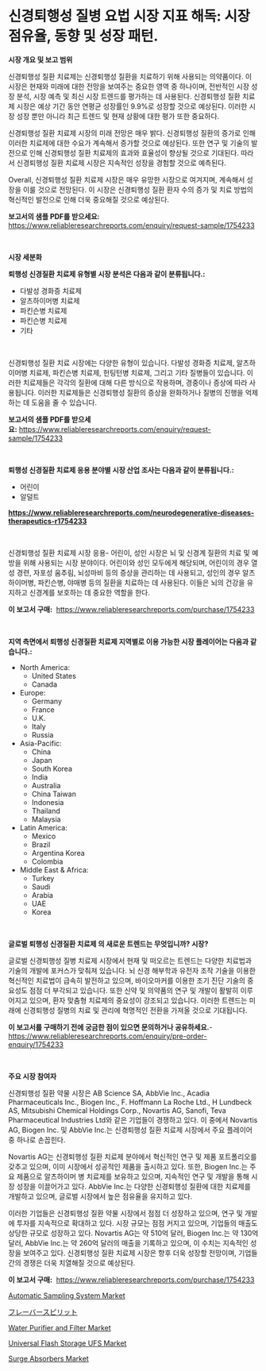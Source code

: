 <p><h1>신경퇴행성 질병 요법 시장 지표 해독: 시장 점유율, 동향 및 성장 패턴.</h1></p><p><strong>시장 개요 및 보고 범위</strong></p>
<p><p>신경퇴행성 질환 치료제는 신경퇴행성 질환을 치료하기 위해 사용되는 의약품이다. 이 시장은 현재와 미래에 대한 전망을 보여주는 중요한 영역 중 하나이며, 전반적인 시장 성장 분석, 시장 예측 및 최신 시장 트렌드를 평가하는 데 사용된다. 신경퇴행성 질환 치료제 시장은 예상 기간 동안 연평균 성장률인 9.9%로 성장할 것으로 예상된다. 이러한 시장 성장 뿐만 아니라 최근 트렌드 및 현재 상황에 대한 평가 또한 중요하다.</p><p>신경퇴행성 질환 치료제 시장의 미래 전망은 매우 밝다. 신경퇴행성 질환의 증가로 인해 이러한 치료제에 대한 수요가 계속해서 증가할 것으로 예상된다. 또한 연구 및 기술의 발전으로 인해 신경퇴행성 질환 치료제의 효과와 효율성이 향상될 것으로 기대된다. 따라서 신경퇴행성 질환 치료제 시장은 지속적인 성장을 경험할 것으로 예측된다.</p><p>Overall, 신경퇴행성 질환 치료제 시장은 매우 유망한 시장으로 여겨지며, 계속해서 성장을 이룰 것으로 전망된다. 이 시장은 신경퇴행성 질환 환자 수의 증가 및 치료 방법의 혁신적인 발전으로 인해 더욱 중요해질 것으로 예상된다.</p></p>
<p><strong>보고서의 샘플 PDF를 받으세요:</strong> <a href="https://www.reliableresearchreports.com/enquiry/request-sample/1754233">https://www.reliableresearchreports.com/enquiry/request-sample/1754233</a></p>
<p>&nbsp;</p>
<p><strong>시장 세분화</strong></p>
<p><strong>퇴행성 신경질환 치료제 유형별 시장 분석은 다음과 같이 분류됩니다.:</strong></p>
<p><ul><li>다발성 경화증 치료제</li><li>알츠하이머병 치료제</li><li>파킨슨병 치료제</li><li>파킨슨병 치료제</li><li>기타</li></ul></p>
<p>&nbsp;</p>
<p><p>신경퇴행성 질환 치료 시장에는 다양한 유형이 있습니다. 다발성 경화증 치료제, 알츠하이머병 치료제, 파킨슨병 치료제, 헌팅턴병 치료제, 그리고 기타 질병들이 있습니다. 이러한 치료제들은 각각의 질환에 대해 다른 방식으로 작용하며, 경중이나 증상에 따라 사용됩니다. 이러한 치료제들은 신경퇴행성 질환의 증상을 완화하거나 질병의 진행을 억제하는 데 도움을 줄 수 있습니다.</p></p>
<p><strong>보고서의 샘플 PDF를 받으세요:</strong>&nbsp;<a href="https://www.reliableresearchreports.com/enquiry/request-sample/1754233">https://www.reliableresearchreports.com/enquiry/request-sample/1754233</a></p>
<p>&nbsp;</p>
<p><strong> 퇴행성 신경질환 치료제 응용 분야별 시장 산업 조사는 다음과 같이 분류됩니다.:</strong></p>
<p><ul><li>어린이</li><li>알덜트</li></ul></p>
<p><strong><a href="https://www.reliableresearchreports.com/neurodegenerative-diseases-therapeutics-r1754233">https://www.reliableresearchreports.com/neurodegenerative-diseases-therapeutics-r1754233</a></strong></p>
<p>&nbsp;</p>
<p><p>신경퇴행성 질환 치료제 시장 응용- 어린이, 성인 시장은 뇌 및 신경계 질환의 치료 및 예방을 위해 사용되는 시장 분야이다. 어린이와 성인 모두에게 해당되며, 어린이의 경우 열성 경련, 자포성 움추림, 뇌성마비 등의 증상을 관리하는 데 사용되고, 성인의 경우 알츠하이머병, 파킨슨병, 야매병 등의 질환을 치료하는 데 사용된다. 이들은 뇌의 건강을 유지하고 신경계를 보호하는 데 중요한 역할을 한다.</p></p>
<p><strong>이 보고서 구매:</strong>&nbsp; <a href="https://www.reliableresearchreports.com/purchase/1754233">https://www.reliableresearchreports.com/purchase/1754233</a></p>
<p>&nbsp;</p>
<p><strong>지역 측면에서 퇴행성 신경질환 치료제 지역별로 이용 가능한 시장 플레이어는 다음과 같습니다.:</strong></p>
<p><ul>
    <li>
        North America:
        <ul>
            <li>United States</li>
            <li>Canada</li>
        </ul>
    </li>
    <li>
        Europe:
        <ul>
            <li>Germany</li>
            <li>France</li>
            <li>U.K.</li>
            <li>Italy</li>
            <li>Russia</li>
        </ul>
    </li>
    <li>
        Asia-Pacific:
        <ul>
            <li>China</li>
            <li>Japan</li>
            <li>South Korea</li>
            <li>India</li>
            <li>Australia</li>
            <li>China Taiwan</li>
            <li>Indonesia</li>
            <li>Thailand</li>
            <li>Malaysia</li>
        </ul>
    </li>
    <li>
        Latin America:
        <ul>
            <li>Mexico</li>
            <li>Brazil</li>
            <li>Argentina Korea</li>
            <li>Colombia</li>
        </ul>
    </li>
    <li>
        Middle East & Africa:
        <ul>
            <li>Turkey</li>
            <li>Saudi</li>
            <li>Arabia</li>
            <li>UAE</li>
            <li>Korea</li>
        </ul>
    </li>
    </ul></p>
<p>&nbsp;</p>
<p><strong>글로벌 퇴행성 신경질환 치료제 의 새로운 트렌드는 무엇입니까? 시장?</strong></p>
<p><p>글로벌 신경퇴행성 질병 치료제 시장에서 현재 및 떠오르는 트렌드는 다양한 치료법과 기술의 개발에 포커스가 맞춰져 있습니다. 뇌 신경 해부학과 유전자 조작 기술을 이용한 혁신적인 치료법이 급속히 발전하고 있으며, 바이오마커를 이용한 조기 진단 기술의 중요성도 점점 더 부각되고 있습니다. 또한 신약 및 의약품의 연구 및 개발이 활발히 이루어지고 있으며, 환자 맞춤형 치료제의 중요성이 강조되고 있습니다. 이러한 트렌드는 미래에 신경퇴행성 질병의 치료 및 관리에 혁명적인 전환을 가져올 것으로 기대됩니다.</p></p>
<p><strong>이 보고서를 구매하기 전에 궁금한 점이 있으면 문의하거나 공유하세요.</strong>- <a href="https://www.reliableresearchreports.com/enquiry/pre-order-enquiry/1754233">https://www.reliableresearchreports.com/enquiry/pre-order-enquiry/1754233</a></p>
<p>&nbsp;</p>
<p><strong>주요 시장 참여자</strong></p>
<p><p>신경퇴행성 질환 약물 시장은 AB Science SA, AbbVie Inc., Acadia Pharmaceuticals Inc., Biogen Inc., F. Hoffmann La Roche Ltd., H Lundbeck AS, Mitsubishi Chemical Holdings Corp., Novartis AG, Sanofi, Teva Pharmaceutical Industries Ltd와 같은 기업들이 경쟁하고 있다. 이 중에서 Novartis AG, Biogen Inc. 및 AbbVie Inc.는 신경퇴행성 질환 치료제 시장에서 주요 플레이어 중 하나로 손꼽힌다. </p><p>Novartis AG는 신경퇴행성 질환 치료제 분야에서 혁신적인 연구 및 제품 포트폴리오를 갖추고 있으며, 이미 시장에서 성공적인 제품을 출시하고 있다. 또한, Biogen Inc.는 주요 제품으로 알츠하이머 병 치료제를 보유하고 있으며, 지속적인 연구 및 개발을 통해 시장 성장을 이끌어가고 있다. AbbVie Inc.는 다양한 신경퇴행성 질환에 대한 치료제를 개발하고 있으며, 글로벌 시장에서 높은 점유율을 유지하고 있다. </p><p>이러한 기업들은 신경퇴행성 질환 약물 시장에서 점점 더 성장하고 있으며, 연구 및 개발에 투자를 지속적으로 확대하고 있다. 시장 규모는 점점 커지고 있으며, 기업들의 매출도 상당한 규모로 성장하고 있다. Novartis AG는 약 510억 달러, Biogen Inc.는 약 130억 달러, AbbVie Inc.는 약 260억 달러의 매출을 기록하고 있으며, 이 수치는 지속적인 성장을 보여주고 있다. 신경퇴행성 질환 치료제 시장은 향후 더욱 성장할 전망이며, 기업들 간의 경쟁은 더욱 치열해질 것으로 예상된다.</p></p>
<p><strong>이 보고서 구매:</strong>&nbsp;&nbsp;<a href="https://www.reliableresearchreports.com/purchase/1754233">https://www.reliableresearchreports.com/purchase/1754233</a></p>
<p><p><a href="https://github.com/brenzgnarento/Market-Research-Report-List-2/blob/main/automatic-sampling-system-market.md">Automatic Sampling System Market</a></p><p><a href="https://github.com/Sophiaard2003/Market-Research-Report-List-1/blob/main/604129227729.md">フレーバースピリット</a></p><p><a href="https://view.publitas.com/reportprime-1/water-purifier-and-filter-market-size-reveals-the-best-marketing-channels-in-global-industry/">Water Purifier and Filter Market</a></p><p><a href="https://automatic-knee-4c7.notion.site/Universal-Flash-Storage-UFS-Market-Research-Report-Its-History-and-Forecast-2024-to-2031-b7490661f0954351a9a8568b7c6389c9">Universal Flash Storage UFS Market</a></p><p><a href="https://github.com/jerrycopelandthomaswsqd8q/Market-Research-Report-List-2/blob/main/surge-absorbers-market.md">Surge Absorbers Market</a></p></p>